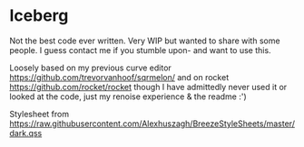 # Iceberg

Not the best code ever written. Very WIP but wanted to share with some people. I guess contact me if you stumble upon- and want to use this.

Loosely based on my previous curve editor https://github.com/trevorvanhoof/sqrmelon/ and on rocket https://github.com/rocket/rocket though I have admittedly never used it or looked at the code, just my renoise experience & the readme  :')

Stylesheet from https://raw.githubusercontent.com/Alexhuszagh/BreezeStyleSheets/master/dark.qss 
